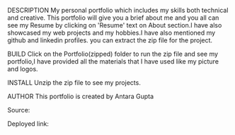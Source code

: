 DESCRIPTION My personal portfolio which includes my skills both technical and creative. This portfolio will give you a brief about me and you all can see my Resume by clicking on 'Resume' text on About section.I have also showcased my web projects and my hobbies.I have also mentioned my github and linkedin profiles. you can extract the zip file for the project.

BUILD Click on the Portfolio(zipped) folder to run the zip file and see my portfolio,I have provided all the materials that I have used like my picture and logos.

INSTALL Unzip the zip file to see my projects.

AUTHOR This portfolio is created by Antara Gupta 

Source:

Deployed link:
